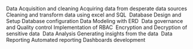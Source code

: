 Data Acquisition and cleaning​
Acquiring data from desperate data sources​
Cleaning and transform data using excel and SQL​
​
Database Design and Setup​
Database configuration​
Data Modeling with ERD​
​
Data governance and Quality control​
Implementation of RBAC ​
Encryption and Decryption of sensitive data​
​
Data Analysis​
Generating insights from the data​
​
Data Reporting​
Automated reporting​
Dashboards development​
